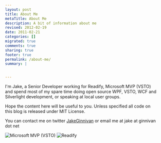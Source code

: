 ```yaml
---
layout: post
title: About Me
metaTitle: About Me
description: A bit of information about me
revised: 2012-02-19
date: 2011-02-21
categories: []
migrated: true
comments: true
sharing: true
footer: true
permalink: /about-me/
summary: | 
  

---
```

I'm Jake, a Senior Developer working for Readify, Microsoft MVP (VSTO) and spend most of my spare time doing open source WPF, VSTO, WCF and Silverlight development, or speaking at local user groups.

Hope the content here will be useful to you. Unless specified all code on this blog is released under MIT License.

You can contact me on twitter [JakeGinnivan][1] or email me at jake at ginnivan dot net

![Microsoft MVP (VSTO)][3]
![Readify][4]


  [1]: http://twitter.com/JakeGinnivan
  [2]: /get/MeSmall.jpg
  [3]: /get/mvp-logo-small.gif
  [4]: http://readify.net/img/readify.jpg